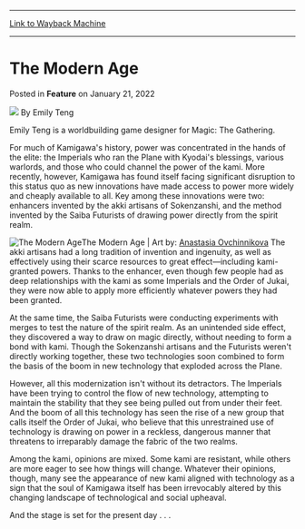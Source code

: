 
---
[Link to Wayback Machine](https://web.archive.org/web/20220121154926/https://magic.wizards.com/en/articles/archive/feature/modern-age-2022-01-21)

[_metadata_:wayback_url]:- "https://magic.wizards.com/en/articles/archive/feature/modern-age-2022-01-21"
[_metadata_:wayback_raw_url]:- "https://web.archive.org/web/20220121154926id_/https://magic.wizards.com/en/articles/archive/feature/modern-age-2022-01-21"
[_metadata_:wayback_capture_timestamp]:- "2022-01-21 15:49:26+00:00"
[_metadata_:description]:- "The stage is nearly set for present-day Kamigawa. Will the inhabitants of the Plane accommodate change in light of the new innovations and technologies of the modern age?"
[_metadata_:generator]:- "Drupal 7 (http://drupal.org)"
[_metadata_:publish_date]:- "2022-01-21"
---


The Modern Age
==============



 Posted in **Feature**
 on January 21, 2022 






![](https://media.magic.wizards.com/styles/auth_small/public/images/person/wizards_author.jpg)
By Emily Teng




 Emily Teng is a worldbuilding game designer for Magic: The Gathering. 






For much of Kamigawa's history, power was concentrated in the hands of the elite: the Imperials who ran the Plane with Kyodai's blessings, various warlords, and those who could channel the power of the kami. More recently, however, Kamigawa has found itself facing significant disruption to this status quo as new innovations have made access to power more widely and cheaply available to all. Key among these innovations were two: enhancers invented by the akki artisans of Sokenzanshi, and the method invented by the Saiba Futurists of drawing power directly from the spirit realm.



![The Modern Age](https://media.wizards.com/2022/images/daily/DM23usndyw.jpg)The Modern Age | Art by: [Anastasia Ovchinnikova](https://gatherer.wizards.com/Pages/Search/Default.aspx?action=advanced&output=spoiler&method=visual&artist=+%5B%22Anastasia%20Ovchinnikova%22%5D)
The akki artisans had a long tradition of invention and ingenuity, as well as effectively using their scarce resources to great effect—including kami-granted powers. Thanks to the enhancer, even though few people had as deep relationships with the kami as some Imperials and the Order of Jukai, they were now able to apply more efficiently whatever powers they had been granted.


At the same time, the Saiba Futurists were conducting experiments with merges to test the nature of the spirit realm. As an unintended side effect, they discovered a way to draw on magic directly, without needing to form a bond with kami. Though the Sokenzanshi artisans and the Futurists weren't directly working together, these two technologies soon combined to form the basis of the boom in new technology that exploded across the Plane.


However, all this modernization isn't without its detractors. The Imperials have been trying to control the flow of new technology, attempting to maintain the stability that they see being pulled out from under their feet. And the boom of all this technology has seen the rise of a new group that calls itself the Order of Jukai, who believe that this unrestrained use of technology is drawing on power in a reckless, dangerous manner that threatens to irreparably damage the fabric of the two realms.


Among the kami, opinions are mixed. Some kami are resistant, while others are more eager to see how things will change. Whatever their opinions, though, many see the appearance of new kami aligned with technology as a sign that the soul of Kamigawa itself has been irrevocably altered by this changing landscape of technological and social upheaval.


And the stage is set for the present day . . .







